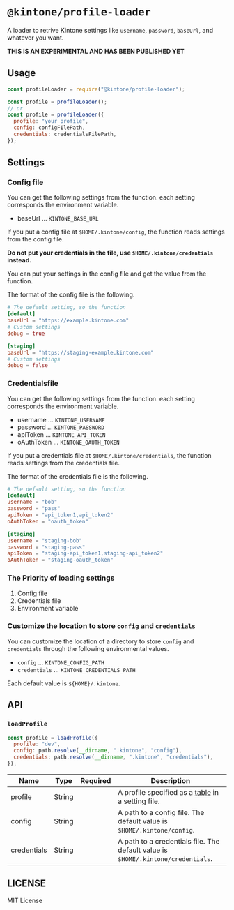# `@kintone/profile-loader`

A loader to retrive Kintone settings like `username`, `password`, `baseUrl`, and whatever you want.

**THIS IS AN EXPERIMENTAL AND HAS BEEN PUBLISHED YET**

## Usage

```js
const profileLoader = require("@kintone/profile-loader");

const profile = profileLoader();
// or
const profile = profileLoader({
  profile: "your_profile",
  config: configFIlePath,
  credentials: credentialsFilePath,
});
```

## Settings

### Config file

You can get the following settings from the function.
each setting corresponds the environment variable.

- baseUrl ... `KINTONE_BASE_URL`

If you put a config file at `$HOME/.kintone/config`, the function reads settings from the config file.

**Do not put your credentials in the file, use `$HOME/.kintone/credentials` instead.**

You can put your settings in the config file and get the value from the function.

The format of the config file is the following.

```toml
# The default setting, so the function
[default]
baseUrl = "https://example.kintone.com"
# Custom settings
debug = true

[staging]
baseUrl = "https://staging-example.kintone.com"
# Custom settings
debug = false
```

### Credentialsfile

You can get the following settings from the function.
each setting corresponds the environment variable.

- username ... `KINTONE_USERNAME`
- password ... `KINTONE_PASSWORD`
- apiToken ... `KINTONE_API_TOKEN`
- oAuthToken ... `KINTONE_OAUTH_TOKEN`

If you put a credentials file at `$HOME/.kintone/credentials`, the function reads settings from the credentials file.

The format of the credentials file is the following.

```toml
# The default setting, so the function
[default]
username = "bob"
password = "pass"
apiToken = "api_token1,api_token2"
oAuthToken = "oauth_token"

[staging]
username = "staging-bob"
password = "staging-pass"
apiToken = "staging-api_token1,staging-api_token2"
oAuthToken = "staging-oauth_token"
```

### The Priority of loading settings

1. Config file
1. Credentials file
1. Environment variable

### Customize the location to store `config` and `credentials`

You can customize the location of a directory to store `config` and `credentials` through the following environmental values.

- `config` ... `KINTONE_CONFIG_PATH`
- `credentials` ... `KINTONE_CREDENTIALS_PATH`

Each default value is `${HOME}/.kintone`.

## API

### `loadProfile`

```js
const profile = loadProfile({
  profile: "dev",
  config: path.resolve(__dirname, ".kintone", "config"),
  credentials: path.resolve(__dirname, ".kintone", "credentials"),
});
```

| Name        | Type   | Required | Description                                                                                    |
| ----------- | ------ | -------- | ---------------------------------------------------------------------------------------------- |
| profile     | String |          | A profile specified as a [table](https://toml.io/en/v1.0.0-rc.1#section-16) in a setting file. |
| config      | String |          | A path to a config file. The default value is `$HOME/.kintone/config`.                         |
| credentials | String |          | A path to a credentials file. The default value is `$HOME/.kintone/credentials`.               |

## LICENSE

MIT License
